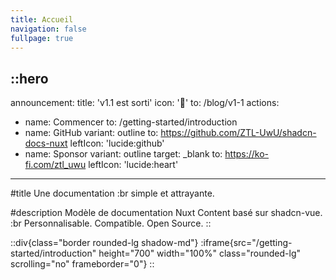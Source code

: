 ```yaml
---
title: Accueil
navigation: false
fullpage: true
---
```


::hero
---
announcement:
  title: 'v1.1 est sorti'
  icon: '🎉'
  to: /blog/v1-1
actions:
- name: Commencer
  to: /getting-started/introduction
- name: GitHub
  variant: outline
  to: https://github.com/ZTL-UwU/shadcn-docs-nuxt
  leftIcon: 'lucide:github'
- name: Sponsor
  variant: outline
  target: _blank
  to: https://ko-fi.com/ztl_uwu
  leftIcon: 'lucide:heart'
---

#title
Une documentation :br simple et attrayante.

#description
Modèle de documentation Nuxt Content basé sur shadcn-vue. :br Personnalisable. Compatible. Open Source.
::

::div{class="border rounded-lg shadow-md"}
:iframe{src="/getting-started/introduction" height="700" width="100%" class="rounded-lg" scrolling="no" frameborder="0"}
::
